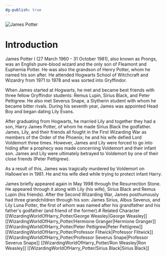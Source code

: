 ```yaml
---
dg-publish: true
---
```

![James Potter](http://rxbg5ysja.bkt.gdipper.com/James_Potter.png)
# Introduction
James Potter I (27 March 1960 - 31 October 1981), also known as Prongs, was an English pure-blood wizard and the only son of Fleamont and Euphemia Potter. He was also the grandson of Henry Potter, whom he named his son after. He attended Hogwarts School of Witchcraft and Wizardry from 1971 to 1978 and was sorted into Gryffindor.

When James started at Hogwarts, he met and became best friends with three fellow Gryffindor students: Remus Lupin, Sirius Black, and Peter Pettigrew. He also met Severus Snape, a Slytherin student with whom he became bitter rivals. During his seventh year, James was appointed Head Boy and began dating Lily Evans.

After graduating from Hogwarts, he married Lily and together they had a son, Harry James Potter, of whom he made Sirius Black the godfather. James, Lily, and their friends all fought in the First Wizarding War as members of the Order of the Phoenix; he and his wife defied Lord Voldemort three times. However, James and Lily were forced to go into hiding after a prophecy was made concerning Voldemort and their infant son. James and Lily were ultimately betrayed to Voldemort by one of their close friends (Peter Pettigrew).

As a result of this, James was tragically murdered by Voldemort on Hallowe'en in 1981. He and his wife died while trying to protect infant Harry.

James briefly appeared again in May 1998 through the Resurrection Stone. He appeared through it along with Lily (his wife), Sirius Black and Remus Lupin (his friends). After the Second Wizarding War, James posthumously had three grandchildren through his son: James Sirius, Albus Severus, and Lily Luna Potter, the first of whom was named after his grandfather and his father's godfather (and friend of the former).# Related Character
[[WizardingWorldOfHarry_Potter/George Weasley\|George Weasley]]
[[WizardingWorldOfHarry_Potter/Hermione Granger\|Hermione Granger]]
[[WizardingWorldOfHarry_Potter/Peter Pettigrew\|Peter Pettigrew]]
[[WizardingWorldOfHarry_Potter/Professor Flitwick\|Professor Flitwick]]
[[WizardingWorldOfHarry_Potter/Professor Severus Snape\|Professor Severus Snape]]
[[WizardingWorldOfHarry_Potter/Ron Weasley\|Ron Weasley]]
[[WizardingWorldOfHarry_Potter/Sirius Black\|Sirius Black]]
